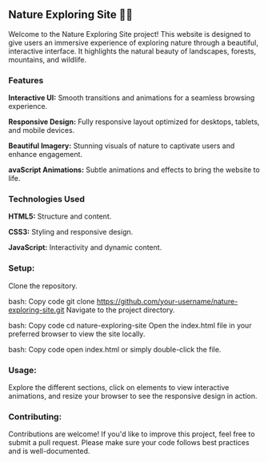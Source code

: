 ## Nature Exploring Site 🌲🌄
Welcome to the Nature Exploring Site project! This website is designed to give users an immersive experience of exploring nature through a beautiful, interactive interface. It highlights the natural beauty of landscapes, forests, mountains, and wildlife.

### Features
**Interactive UI:** Smooth transitions and animations for a seamless browsing experience.

**Responsive Design:**  Fully responsive layout optimized for desktops, tablets, and mobile devices.

**Beautiful Imagery:**  Stunning visuals of nature to captivate users and enhance engagement.

**avaScript Animations:**  Subtle animations and effects to bring the website to life.

### Technologies Used
**HTML5:**  Structure and content.

**CSS3:**  Styling and responsive design.

**JavaScript:**  Interactivity and dynamic content.

### Setup:
Clone the repository.

bash:
Copy code
git clone https://github.com/your-username/nature-exploring-site.git
Navigate to the project directory.

bash:
Copy code
cd nature-exploring-site
Open the index.html file in your preferred browser to view the site locally.

bash:
Copy code
open index.html
or simply double-click the file.

### Usage:
Explore the different sections, click on elements to view interactive animations, and resize your browser to see the responsive design in action.

### Contributing:
Contributions are welcome! If you'd like to improve this project, feel free to submit a pull request. Please make sure your code follows best practices and is well-documented.


